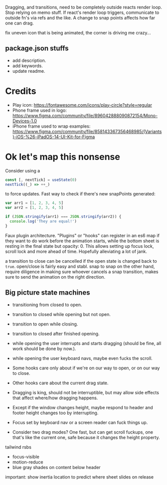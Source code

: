 Dragging, and transitions, need to be completely outside reacts render loop.
Stop relying on memo stuff.
If react's render loop triggers, communicate to outside fn's via refs and the like.
A change to snap points affects how far one can drag.

fix uneven icon that is being animated, the corner is driving me crazy...

## package.json stuffs

- add description.
- add keywords.
- update readme.

# Credits

- Play icon: https://fontawesome.com/icons/play-circle?style=regular
- Phone frame used in logo: https://www.figma.com/community/file/896042888090872154/Mono-Devices-1.0
- iPhone frame used to wrap examples: https://www.figma.com/community/file/858143367356468985/(Variants)-iOS-%26-iPadOS-14-UI-Kit-for-Figma

# Ok let's map this nonsense

Consider using a

```js
const [, nextTick] = useState(0)
nextTick((_) => ++_)
```

to force updates.
Fast way to check if there's new snapPoints generated:

```js
var arr1 = [1, 2, 3, 4, 5]
var arr2 = [1, 2, 3, 4, 5]

if (JSON.stringify(arr1) === JSON.stringify(arr2)) {
  console.log('They are equal!')
}
```

Faux plugin architecture. "Plugins" or "hooks" can register in an es6 map if they want to do work before the animation starts, while the bottom sheet is resting in the final state but opacity: 0. This allows setting up focus lock, scroll lock and more ahead of time. Hopefully alleviating a lot of jank.

a transition to close can be cancelled if the open state is changed back to `true`.
open/close is fairly easy and stabl. snap to snap on the other hand, require diligence in making sure whoever cancels a snap transition, makes sure to send the animation on the right direction.

## Big picture state machines

- transitioning from closed to open.
- transition to closed while opening but not open.
- transition to open while closing.
- transition to closed after finished opening.
- while opening the user interrupts and starts dragging (should be fine, all work should be done by now.).
- while opening the user keyboard navs, maybe even fucks the scroll.

- Some hooks care only about if we're on our way to open, or on our way to close.
- Other hooks care about the current drag state.
- Dragging is king, should not be interruptible, but may allow side effects that affect where/how dragging happens.
- Except if the window changes height, maybe respond to header and footer height changes too by interrupting.
- Focus set by keyboard nav or a screen reader can fuck things up.
- Consider two drag modes? One fast, but can get scroll fuckups, one that's like the current one, safe because it changes the height property.

tailwind rsbs

- focus-visible
- motion-reduce
- blue gray shades on content below header

important:
show inertia location to predict where sheet slides on release
